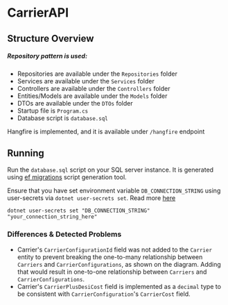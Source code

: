 # CarrierAPI

## Structure Overview

##### Repository pattern is used:
- Repositories are available under the `Repositories` folder
- Services are available under the `Services` folder
- Controllers are available under the `Controllers` folder
- Entities/Models are available under the `Models` folder
- DTOs are available under the `DTOs` folder
- Startup file is `Program.cs`
- Database script is `database.sql`

Hangfire is implemented, and it is available under `/hangfire` endpoint

## Running
Run the `database.sql` script on your SQL server instance. It is generated using [ef migrations](https://learn.microsoft.com/en-us/ef/core/managing-schemas/migrations/applying?tabs=dotnet-core-cli) script generation tool.

Ensure that you have set environment variable `DB_CONNECTION_STRING` using user-secrets via `dotnet user-secrets set`. Read more [here](https://learn.microsoft.com/en-us/aspnet/core/security/app-secrets?view=aspnetcore-6.0)

```console
dotnet user-secrets set "DB_CONNECTION_STRING" "your_connection_string_here"
```

### Differences & Detected Problems
- Carrier's `CarrierConfigurationId` field was not added to the `Carrier` entity to prevent breaking the one-to-many relationship between `Carriers` and `CarrierConfigurations`, as shown on the diagram. Adding that would result in one-to-one relationship between `Carriers` and `CarrierConfigurations`.
- Carrier's `CarrierPlusDesiCost` field is implemented as a `decimal` type to be consistent with `CarrierConfiguration`'s `CarrierCost` field.